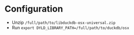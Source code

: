 # Configuration
- Unzip `/full/path/to/libduckdb-osx-universal.zip`
- Run `export DYLD_LIBRARY_PATH=/full/path/to/duckdb/osx`
